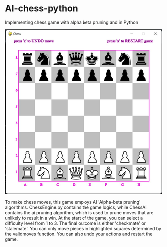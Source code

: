 # AI-chess-python
Implementing chess game with alpha beta pruning and  in Python

![chess game screenshot](https://github.com/pard1s/AI-chess-python/blob/main/images/Screenshot%202022-09-23%20125912.jpg)

To make chess moves, this game employs AI 'Alpha-beta pruning' algorithms. ChessEngine.py contains the game logics, while ChessAi contains the ai pruning algorithm, which is used to prune moves that are unlikely to result in a win.
At the start of the game, you can select a difficulty level from 1 to 3.
The final outcome is either 'checkmate' or 'stalemate.' 
You can only move pieces in highlighted squares determined by the validmoves function.
You can also undo your actions and restart the game.
